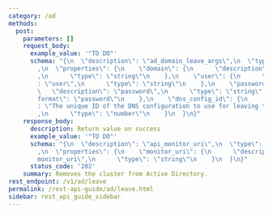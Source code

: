 ```yaml
---
category: /ad
methods:
  post:
    parameters: []
    request_body:
      example_value: '"TO DO"'
      schema: "{\n  \"description\": \"ad_domain_leave_args\",\n  \"type\": \"object\"\
        ,\n  \"properties\": {\n    \"domain\": {\n      \"description\": \"domain\"\
        ,\n      \"type\": \"string\"\n    },\n    \"user\": {\n      \"description\"\
        : \"user\",\n      \"type\": \"string\"\n    },\n    \"password\": {\n   \
        \   \"description\": \"password\",\n      \"type\": \"string\",\n      \"\
        format\": \"password\"\n    },\n    \"dns_config_id\": {\n      \"description\"\
        : \"The unique ID of the DNS configuration to use for leaving this AD domain\"\
        ,\n      \"type\": \"number\"\n    }\n  }\n}"
    response_body:
      description: Return value on success
      example_value: '"TO DO"'
      schema: "{\n  \"description\": \"api_monitor_uri\",\n  \"type\": \"object\"\
        ,\n  \"properties\": {\n    \"monitor_uri\": {\n      \"description\": \"\
        monitor_uri\",\n      \"type\": \"string\"\n    }\n  }\n}"
      status_code: '202'
    summary: Removes the cluster from Active Directory.
rest_endpoint: /v1/ad/leave
permalink: /rest-api-guide/ad/leave.html
sidebar: rest_api_guide_sidebar
---
```

